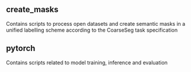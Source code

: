 ## create_masks

Contains scripts to process open datasets and create semantic masks in a unified labelling scheme according to the CoarseSeg task specification


## pytorch

Contains scripts related to model training, inference and evaluation